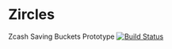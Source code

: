 # Zircles
Zcash Saving Buckets Prototype [![Build Status](https://travis-ci.org/zcash-hackworks/zircles.svg?branch=master)](https://travis-ci.org/zcash-hackworks/zircles)
